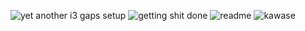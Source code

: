 ![yet another i3 gaps setup](https://i.imgur.com/53zPEIe.gif)
![getting shit done](https://i.imgur.com/NfNMDiW.gif)
![readme](https://i.imgur.com/2EmHLtb.gif)
![kawase](https://i.giphy.com/media/jpWcanGdyxPQwDuAaE/source.gif)
[](![1](https://i.imgur.com/QVVP1Em.jpg))
[](![colorflame](https://i.giphy.com/media/WRZWkBEwsPqYIT98xd/source.gif))
